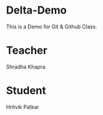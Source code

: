 # Delta-Demo
This is a Demo for Git &amp; Github Class.

# Teacher
Shradha Khapra

# Student
Hritvik Patkar
